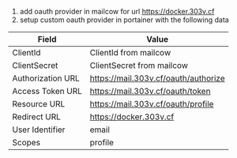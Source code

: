 1. add oauth provider in mailcow for url https://docker.303v.cf
2. setup custom oauth provider in portainer with the following data

| Field             | Value                                |
| -----             | -----                                |
| ClientId          | ClientId from mailcow                |
| ClientSecret      | ClientSecret from mailcow            |
| Authorization URL | https://mail.303v.cf/oauth/authorize |
| Access Token URL  | https://mail.303v.cf/oauth/token     |
| Resource URL      | https://mail.303v.cf/oauth/profile   |
| Redirect URL      | https://docker.303v.cf               |
| User Identifier   | email                                |
| Scopes            | profile                              |
